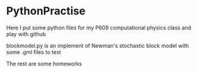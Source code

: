 # PythonPractise
Here I put some python files for my P609 computational physics class and play with github 

blockmodel.py is an implement of Newman's stochastic block model with some .gml files to test

The rest are some homeworks
